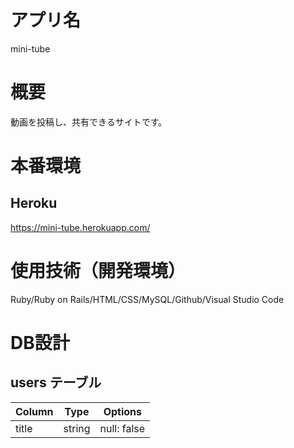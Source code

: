 # アプリ名
mini-tube

# 概要
<p>動画を投稿し、共有できるサイトです。</p>

# 本番環境
## Heroku
https://mini-tube.herokuapp.com/

# 使用技術（開発環境）
Ruby/Ruby on Rails/HTML/CSS/MySQL/Github/Visual Studio Code

# DB設計

## users テーブル

| Column           | Type       | Options     |
| ---------------- | ---------- | ----------- |
| title            | string     | null: false |
